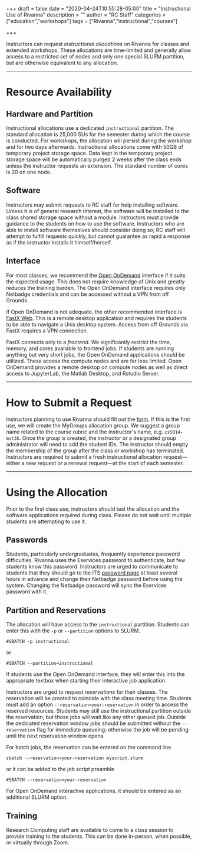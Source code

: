 +++
draft = false
date = "2020-04-24T10:55:28-05:00"
title = "Instructional Use of Rivanna"
description = ""
author = "RC Staff"
categories = ["education","workshops"]
tags = ["Rivanna","instructional","courses"]

+++

Instructors can request _instructional allocations_ on Rivanna for classes and extended workshops.  These allocations are time-limited and generally allow access to a restricted set of nodes and only one special SLURM partition, but are otherwise equivalent to any allocation.

- - -

# Resource Availability

## Hardware and Partition

Instructional allocations use a dedicated `instructional` partition.  The standard allocation is 25,000 SUs for the semester during which the course is conducted.  For workshops, the allocation will persist during the workshop and for two days afterwards.  Instructional allocations come with 50GB of temporary project storage space. Data kept in the temporary project storage space will be automatically purged 2 weeks after the class ends unless the instructor requests an extension. The standard number of cores is 20 on one node.

## Software

Instructors may submit requests to RC staff for help installing software.  Unless it is of general research interest, the software will be installed to the class shared storage space without a module.  Instructors must provide guidance to the students on how to use the software.  Instructors who are able to install software themselves should consider doing so; RC staff will attempt to fulfill requests quickly, but cannot guarantee as rapid a response as if the instructor installs it himself/herself.

## Interface

For most classes, we recommend the [Open OnDemand](https://www.rc.virginia.edu/userinfo/rivanna/ood/overview/) interface if it suits the expected usage.  This does not require knowledge of Unix and greatly reduces the training burden.  The Open OnDemand interface requires only Netbadge credentials and can be accessed without a VPN from off Grounds.

If Open OnDemand is not adequate, the other recommended interface is [FastX Web](https://www.rc.virginia.edu/userinfo/rivanna/logintools/fastx/).  This is a remote desktop application and requires the students to be able to navigate a Unix desktop system.  Access from off Grounds via FastX requires a VPN connection.

FastX connects only to a *frontend*.  We significantly restrict the time, memory, and cores available to frontend jobs.  If students are running anything but very short jobs, the Open OnDemand applications should be utilized.  These access the compute nodes and are far less limited.  Open OnDemand provides a remote desktop on compute nodes as well as direct access to JupyterLab, the Matlab Desktop, and Rstudio Server.

- - -

# How to Submit a Request

Instructors planning to use Rivanna should fill out the [form](https://www.rc.virginia.edu/form/allocation-instructional).  If this is the first use, we will create the MyGroups allocation group.  We suggest a group name related to the course rubric and the instructor's name, e.g. `cs5014-mst3k`.  Once the group is created, the instructor or a designated group administrator will need to add the student IDs.  The instructor should empty the membership of the group after the class or workshop has terminated. Instructors are required to submit a fresh instructional allocation request—either a new request or a renewal request—at the start of each semester. 

- - -

# Using the Allocation

Prior to the first class use, instructors should test the allocation and the software applications required during class.  Please do not wait until multiple students are attempting to use it.  

## Passwords
Students, particularly undergraduates, frequently experience password difficulties.  Rivanna uses the Eservices password to authenticate, but few students know this password.  Instructors are urged to communicate to students that they should go to the ITS [password page](https://virginia.service-now.com/its?id=itsweb_services&category_id=869613f3db9fc7c0f032f1f51d9619ce) at least several hours in advance and change their Netbadge password before using the system.  Changing the Netbadge password will sync the Eservices password with it.

## Partition and Reservations

The allocation will have access to the `instructional` partition.  Students can enter this with the `-p` or `--partition` options to SLURM.
```
#SBATCH -p instructional
```
or
```
#SBATCH --partition=instructional
```
If students use the Open OnDemand interface, they will enter this into the appropriate textbox when starting their interactive job application.

Instructors are urged to request *reservations* for their classes.  The reservation will be created to coincide with the class meeting time.  Students must add an option `--reservation=your-reservation` in order to access the reserved resources.  Students may still use the instructional partition outside the reservation, but those jobs will wait like any other queued job. Outside the dedicated reservation window jobs should be submitted without the `--reservation` flag for immediate queueing; otherwise the job will be pending until the next reservation window opens.

For batch jobs, the reservation can be entered on the command line
```
sbatch --reservation=your-reservation myscript.slurm
```
or it can be added to the job script preamble
```
#SBATCH --reservation=your-reservation
```
For Open OnDemand interactive applications, it should be entered as an additional SLURM option.

## Training
Research Computing staff are available to come to a class session to provide training to the students.  This can be done in-person, when possible, or virtually through Zoom.  
